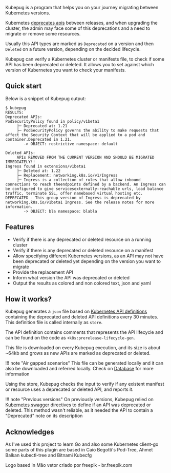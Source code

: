 Kubepug is a program that helps you on your journey migrating between Kubernetes
versions.

Kubernetes [deprecates apis](https://kubernetes.io/docs/reference/using-api/deprecation-guide/) 
between releases, and when upgrading the cluster, the admin may face some of this deprecations
and a need to migrate or remove some resources.

Usually this API types are marked as `Deprecated` on a version and then `Deleted`
on a future version, depending on the decided lifecycle.

Kubepug can verify a Kubernetes cluster or manifests file, to check if some API 
has been deprecated or deleted. It allows you to set against which version of 
Kubernetes you want to check your manifests.

## Quick start

Below is a snippet of Kubepug output:
```
$ kubepug
RESULTS:
Deprecated APIs:
PodSecurityPolicy found in policy/v1beta1
	 ├─ Deprecated at: 1.21
	 ├─ PodSecurityPolicy governs the ability to make requests that affect the Security Context that will be applied to a pod and container.Deprecated in 1.21.
		-> OBJECT: restrictive namespace: default

Deleted APIs:
	 APIs REMOVED FROM THE CURRENT VERSION AND SHOULD BE MIGRATED IMMEDIATELY!!
Ingress found in extensions/v1beta1
	 ├─ Deleted at: 1.22
	 ├─ Replacement: networking.k8s.io/v1/Ingress
	 ├─ Ingress is a collection of rules that allow inbound connections to reach theendpoints defined by a backend. An Ingress can be configured to give servicesexternally-reachable urls, load balance traffic, terminate SSL, offer namebased virtual hosting etc. DEPRECATED - This group version of Ingress is deprecated by networking.k8s.io/v1beta1 Ingress. See the release notes for more information.
		-> OBJECT: bla namespace: blabla
```

## Features

* Verify if there is any deprecated or deleted resource on a running cluster
* Verify if there is any deprecated or deleted resource on a manifest
* Allow specifying different Kubernetes versions, as an API may not have been deprecated
or deleted yet depending on the version you want to migrate
* Provide the replacement API
* Inform what version the API was deprecated or deleted
* Output the results as colored and non colored text, json and yaml

## How it works?

Kubepug generates a `json` file based on [Kubernetes API definitions](https://github.com/kubernetes/api) containing the deprecated and deleted API definitions every 30 minutes. This definition file is called internally as `store`.

The API definition contains comments that represents the API lifecycle and can be 
found on the code as `+k8s:prerelease-lifecycle-gen`.

This file is downloaded on every Kubepug execution, and its size is about ~64kb and grows as new APIs are marked as deprecated or deleted.

!!! note "Air gapped scenarios"
    This file can be generated locally and it can also be downloaded and referred locally. Check on [Database](database.md) for more information

Using the store, Kubepug checks the input to verify if any existent manifest or resource uses a deprecated or deleted API, and reports it.

!!! note "Previous versions"
    On previously versions, Kubepug relied on [Kubernetes swagger](https://github.com/kubernetes/kubernetes/blob/master/api/openapi-spec/swagger.json) directives to define if an API was deprecated or deleted. This method wasn't reliable, as it needed the API to contain a "Deprecated" note on its description

## Acknowledges
As I've used this project to learn Go and also some Kubernetes client-go some parts of this plugin are based in Caio Begotti's Pod-Tree, Ahmet Balkan kubectl-tree and Bitnami Kubecfg

Logo based in Mão vetor criado por freepik - br.freepik.com
